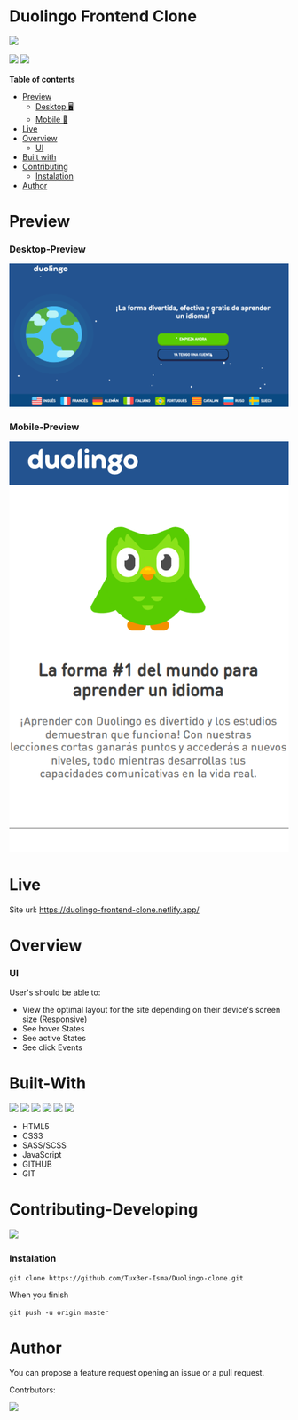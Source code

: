 # Duolingo Frontend Clone 
![](https://img.shields.io/badge/Duolingo-%234DC730.svg?style=for-the-badge&logo=Duolingo&logoColor=white)

![](https://img.shields.io/github/watchers/tux3er-isma/duolingo-clone?style=social)
![](https://img.shields.io/github/forks/tux3er-isma/duolingo-clone?style=social)
<br>
<br>
**Table of contents**
- [Preview](#preview)
   - [Desktop 🖥️](#desktop-preview)
   - [Mobile 📱](#mobile-preview)
- [Live](#live)
- [Overview](#overview)
   - [UI](#ui)
- [Built with](#built-with)
- [Contributing](#contributing-developing)
  - [Instalation](#instalation)
- [Author](#author)

# Preview
### Desktop-Preview
![](https://github.com/Tux3er-Isma/Duolingo-clone/blob/master/public/assets/img/design/desktop.png)
### Mobile-Preview
![](https://github.com/Tux3er-Isma/Duolingo-clone/blob/master/public/assets/img/design/mobile.png)

# Live
Site url: https://duolingo-frontend-clone.netlify.app/

# Overview
### UI
User's should be able to:
  - View the optimal layout for the site depending on their device's screen size (Responsive)
  - See hover States
  - See active States
  - See click Events
</ul>

# Built-With
![](https://img.shields.io/badge/html5-%23E34F26.svg?style=for-the-badge&logo=html5&logoColor=white)
![](https://img.shields.io/badge/css3-%231572B6.svg?style=for-the-badge&logo=css3&logoColor=white)
![](https://img.shields.io/badge/SASS-hotpink.svg?style=for-the-badge&logo=SASS&logoColor=white)
![](https://img.shields.io/badge/javascript-%23323330.svg?style=for-the-badge&logo=javascript&logoColor=%23F7DF1E)
![](https://img.shields.io/badge/git-%23F05033.svg?style=for-the-badge&logo=git&logoColor=white)
![](https://img.shields.io/badge/github-%23121011.svg?style=for-the-badge&logo=github&logoColor=white)

- HTML5
- CSS3
- SASS/SCSS
- JavaScript
- GITHUB
- GIT


# Contributing-Developing
![](https://img.shields.io/github/forks/tux3er-isma/duolingo-clone?style=social)
### Instalation
`git clone https://github.com/Tux3er-Isma/Duolingo-clone.git`

When you finish

`git push -u origin master`


# Author

You can propose a feature request opening an issue or a pull request.

Contrbutors:

![](https://contributors-img.web.app/image?repo=Tux3er-Isma/Duolingo-clone)
